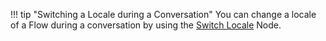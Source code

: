 !!! tip "Switching a Locale during a Conversation"
    You can change a locale of a Flow during a conversation by using the [Switch Locale](https://docs.cognigy.com/ai/flow-nodes/logic/switch-locale/?h=locale) Node.
